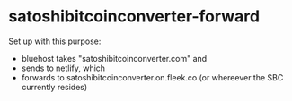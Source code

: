 # satoshibitcoinconverter-forward

Set up with this purpose: 
- bluehost takes "satoshibitcoinconverter.com" and 
- sends to netlify, which 
- forwards to satoshibitcoinconverter.on.fleek.co (or whereever the SBC currently resides)
